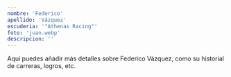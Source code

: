 ```yaml
---
nombre: 'Federico'
apellido: 'Vázquez'
escuderia: '"Athenas Racing"'
foto: 'juan.webp'
descripcion: ''
---
```


Aquí puedes añadir más detalles sobre Federico Vázquez, como su historial de carreras, logros, etc.
